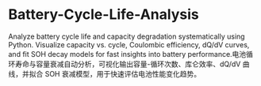 # Battery-Cycle-Life-Analysis
Analyze battery cycle life and capacity degradation systematically using Python. Visualize capacity vs. cycle, Coulombic efficiency, dQ/dV curves, and fit SOH decay models for fast insights into battery performance.电池循环寿命与容量衰减自动分析，可视化输出容量-循环次数、库仑效率、dQ/dV 曲线，并拟合 SOH 衰减模型，用于快速评估电池性能变化趋势。
